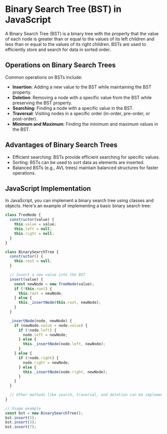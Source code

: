 # Binary Search Tree (BST) in JavaScript

A Binary Search Tree (BST) is a binary tree with the property that the value of each node is greater than or equal to the values of its left children and less than or equal to the values of its right children. BSTs are used to efficiently store and search for data in sorted order.

## Operations on Binary Search Trees

Common operations on BSTs include:

- **Insertion**: Adding a new value to the BST while maintaining the BST property.
- **Deletion**: Removing a node with a specific value from the BST while preserving the BST property.
- **Searching**: Finding a node with a specific value in the BST.
- **Traversal**: Visiting nodes in a specific order (in-order, pre-order, or post-order).
- **Minimum and Maximum**: Finding the minimum and maximum values in the BST.

## Advantages of Binary Search Trees

- Efficient searching: BSTs provide efficient searching for specific values.
- Sorting: BSTs can be used to sort data as elements are inserted.
- Balanced BSTs (e.g., AVL trees) maintain balanced structures for faster operations.

## JavaScript Implementation

In JavaScript, you can implement a binary search tree using classes and objects. Here's an example of implementing a basic binary search tree:

```javascript
class TreeNode {
  constructor(value) {
    this.value = value;
    this.left = null;
    this.right = null;
  }
}

class BinarySearchTree {
  constructor() {
    this.root = null;
  }

  // Insert a new value into the BST
  insert(value) {
    const newNode = new TreeNode(value);
    if (!this.root) {
      this.root = newNode;
    } else {
      this._insertNode(this.root, newNode);
    }
  }

  _insertNode(node, newNode) {
    if (newNode.value < node.value) {
      if (!node.left) {
        node.left = newNode;
      } else {
        this._insertNode(node.left, newNode);
      }
    } else {
      if (!node.right) {
        node.right = newNode;
      } else {
        this._insertNode(node.right, newNode);
      }
    }
  }

  // Other methods like search, traversal, and deletion can be implemented here
}

// Usage example
const bst = new BinarySearchTree();
bst.insert(5);
bst.insert(3);
bst.insert(7);
```